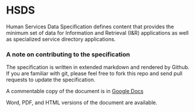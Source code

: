 # HSDS

Human Services Data Specification defines content that provides the minimum set of data for Information and Retrieval (I&R) applications as well as specialized service directory applications.

### A note on contributing to the specification

The specification is written in extended markdown and rendered by Github. If you are familiar with git, please feel free to fork this repo and send pull requests to update the specification. 

A commentable copy of the document is in [Google Docs](https://docs.google.com/document/d/1SO_DbHPb-LNW_tddfLEGAyiw9HHv74Dy2eRcq8XL_XU/edit?usp=sharing)

Word, PDF, and HTML versions of the document are available.



